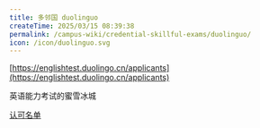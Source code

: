 ```yaml
---
title: 多邻国 duolinguo
createTime: 2025/03/15 08:39:38
permalink: /campus-wiki/credential-skillful-exams/duolinguo/
icon: /icon/duolinguo.svg
---
```



[https://englishtest.duolingo.cn/applicants](https://englishtest.duolingo.cn/applicants)

英语能力考试的蜜雪冰城

[认可名单](https://englishtest.duolingo.cn/test_takers/accepting_institutions)